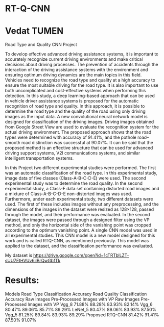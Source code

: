 # RT-Q-CNN
# Vedat TUMEN
Road Type and Quality CNN Project

To develop effective advanced driving assistance systems, it is important to accurately recognize current driving environments and make critical decisions about driving processes. The prevention of accidents through the interaction of the driving assistance systems with the environment and ensuring optimum driving dynamics are the main topics in this field. Vehicles need to recognize the road type and quality at a high accuracy to ensure the most suitable driving for the road type. It is also important to use both uncomplicated and cost-effective systems when performing this detection. In this study, a deep learning-based approach that can be used in vehicle driver assistance systems is proposed for the automatic recognition of road type and quality. In this approach, it is possible to determine the road type and the quality of the road using only driving images as the input data. A new convolutional neural network model is designed for classification of the driving images. Driving images obtained from Google Street View are used to evaluate the recognition system for the actual driving environment. The proposed approach shows that the road types were determined with accuracy of 91.41%, and the pothole road–smooth road distinction was successful at 90.07%. It can be said that the proposed method is an effective structure that can be used for advanced driving support systems, V2I communications systems, and similar intelligent transportation systems.

In this Project two different experimental studies were performed. The first was an automatic classification of the road type. In this experimental study, image data of five classes (Class-A-B-C-D-E) were used. The second experimental study was to determine the road quality. In the second experimental study, a Class-F data set containing distorted road images and a mixture of Class-A-B-C-D-E non-distorted images was used. Furthermore, under each experimental study, two different datasets were used. The first of these includes images without any preprocessing, and the dimensions of the images in the dataset were resized as 128×128, passed through the model, and their performance was evaluated. In the second dataset, the images were passed through a designed filter using the VP method, and only the horizontal side of the vanishing point was cropped according to the optimum vanishing point. A single CNN model was used in all experimental studies. This CNN model is a new model designed for this work and is called RTQ-CNN, as mentioned previously. This model was applied to the dataset, and the classification performance was evaluated. 

 My dataset is https://drive.google.com/open?id=1cTRTblLZT-sUU7EtHVUv6ilBrQwGbfTk


# Results:
  Models	                  Road Type Classification Accuracy 	                          Road Quality Classification Accuracy
	                      Raw Images  	Pre-Processed Images with VP	                Raw Images        Pre-Processed Images with VP
  Vgg_8	                    71.88%	               88.28%	                              83.93%	                      82.14%
  Vgg_6	                    80.47%	               89.06%	                              85.71%	                      89.29%
  LeNet_5	                  80.47%	               89.06%	                              83.93%	                      87.50%
  Vgg_5	                    81.25%	               89.84%	                              83.93%	                      89.29%
 Proposed RTQ-CNN	        81.42%	               91.41%	                              87.50%	                      91.07%
